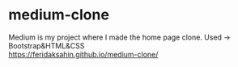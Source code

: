 # medium-clone
Medium is my project where I made the home page clone. Used -> Bootstrap&amp;HTML&amp;CSS <br>
https://feridaksahin.github.io/medium-clone/

